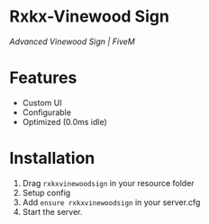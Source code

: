 # **Rxkx-Vinewood Sign**
*Advanced Vinewood Sign | FiveM*

# Features
- Custom UI
- Configurable
- Optimized (0.0ms idle)

# Installation
1. Drag `rxkxvinewoodsign` in your resource folder
2. Setup config
3. Add `ensure rxkxvinewoodsign` in your server.cfg
4. Start the server.

